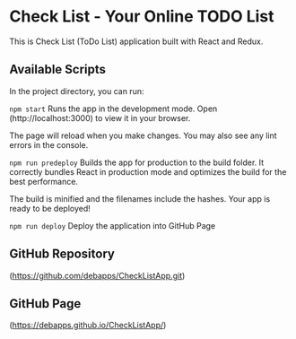 # Check List - Your Online TODO List

This is Check List (ToDo List) application built with React and Redux.

## Available Scripts

In the project directory, you can run:

`npm start`
Runs the app in the development mode.
Open (http://localhost:3000) to view it in your browser.

The page will reload when you make changes.
You may also see any lint errors in the console.

`npm run predeploy`
Builds the app for production to the build folder.
It correctly bundles React in production mode and optimizes the build for the best performance.

The build is minified and the filenames include the hashes.
Your app is ready to be deployed!

`npm run deploy`
Deploy the application into GitHub Page

## GitHub Repository

(https://github.com/debapps/CheckListApp.git)

## GitHub Page

(https://debapps.github.io/CheckListApp/)
